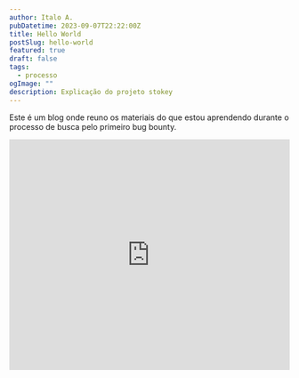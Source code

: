 ```yaml
---
author: Italo A.
pubDatetime: 2023-09-07T22:22:00Z
title: Hello World
postSlug: hello-world
featured: true
draft: false
tags:
  - processo
ogImage: ""
description: Explicação do projeto stokey
---
```


Este é um blog onde reuno os materiais do que estou aprendendo durante o processo de busca pelo primeiro bug bounty.

<iframe width="100%" height="415"
src="https://www.youtube.com/embed/jpTBg0nsWYQ"
frameborder="0"
allow="accelerometer; autoplay; encrypted-media; gyroscope; picture-in-picture"
allowfullscreen></iframe>
